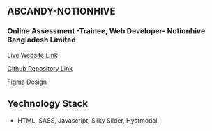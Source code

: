 ## ABCANDY-NOTIONHIVE

### Online Assessment -Trainee, Web Developer- Notionhive Bangladesh Limited

[Live Website Link](https://abcandy-notionhive.netlify.app/)

[Github Repository Link](https://github.com/abdul-muhaimin-toha/notionhive-assesment)

[Figma Design](https://www.figma.com/proto/fxBXs5tuiPzouVltK3h2Eq/Developer's-assessment---2024?node-id=26-30&t=4UoPr2hPCvlfaraG-0&scaling=min-zoom&content-scaling=fixed&page-id=0%3A1)

## Yechnology Stack

- HTML, SASS, Javascript, Sliky Slider, Hystmodal
